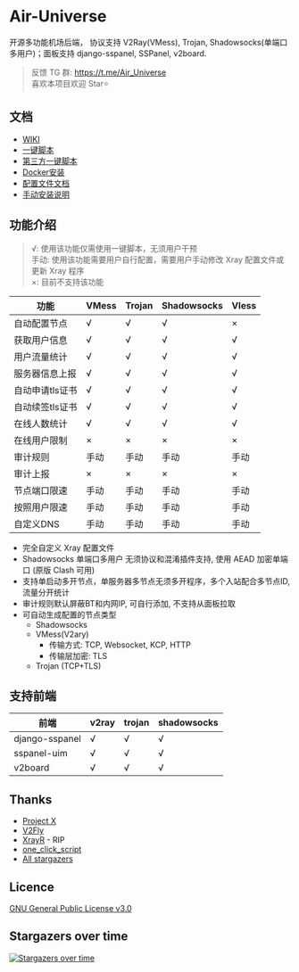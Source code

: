 # Air-Universe

开源多功能机场后端， 协议支持 V2Ray(VMess), Trojan, Shadowsocks(单端口多用户)；面板支持 django-sspanel, SSPanel, v2board.

> 反馈 TG 群: https://t.me/Air_Universe <br>
> 喜欢本项目欢迎 Star⭐

## 文档

- [WIKI](https://github.com/crossfw/Air-Universe/wiki)
- [一键脚本](https://github.com/crossfw/Air-Universe/wiki/%E4%B8%80%E9%94%AE%E8%84%9A%E6%9C%AC%E5%AE%89%E8%A3%85)
- [第三方一键脚本](https://github.com/jinwyp/one_click_script/blob/master/TOOL_CN.md)
- [Docker安装](https://github.com/crossfw/Air-Universe-DockerInstall)
- [配置文件文档](https://github.com/crossfw/Air-Universe/wiki/%E9%85%8D%E7%BD%AE%E6%96%87%E4%BB%B6)
- [手动安装说明](https://github.com/crossfw/Air-Universe/wiki/%E6%89%8B%E5%8A%A8%E5%AE%89%E8%A3%85)


## 功能介绍

> √: 使用该功能仅需使用一键脚本，无须用户干预<br>
> 手动: 使用该功能需要用户自行配置，需要用户手动修改 Xray 配置文件或更新 Xray 程序<br>
> ×: 目前不支持该功能


| 功能            | VMess | Trojan | Shadowsocks | Vless |
| --------------- | ----- | ------ | -----------| ------ |
| 自动配置节点    | √     | √      | √           | ×  |
| 获取用户信息    | √     | √      | √           | √ |
| 用户流量统计    | √     | √      | √           | √ |
| 服务器信息上报  | √     | √      | √           | √  |
| 自动申请tls证书 | √     | √      | √           | √ |
| 自动续签tls证书 | √     | √      | √           | √  |
| 在线人数统计    | √     | √      | √           | √ | 
| 在线用户限制    | ×     | ×      | ×           | × |
| 审计规则        | 手动     | 手动     | 手动     | 手动 |
| 审计上报        | ×     | ×          | ×       | × |
| 节点端口限速    | 手动     | 手动      | 手动      | 手动 | 
| 按照用户限速    | 手动     | 手动      | 手动      | 手动 |
| 自定义DNS       | 手动     | 手动     | 手动     | 手动 |

- 完全自定义 Xray 配置文件
- Shadowsocks 单端口多用户 无须协议和混淆插件支持, 使用 AEAD 加密单端口 (原版 Clash 可用)
- 支持单启动多开节点，单服务器多节点无须多开程序，多个入站配合多节点ID, 流量分开统计
- 审计规则默认屏蔽BT和内网IP, 可自行添加, 不支持从面板拉取
- 可自动生成配置的节点类型
    - Shadowsocks
    - VMess(V2ary) 
      - 传输方式: TCP, Websocket, KCP, HTTP
      - 传输层加密: TLS
    - Trojan (TCP+TLS)

## 支持前端

| 前端        | v2ray | trojan | shadowsocks |
| ----------- | ----- | ------ | ---------- |
| django-sspanel | √     | √      | √  |
| sspanel-uim | √     | √      | √  |
| v2board     | √     | √      | √          |


## Thanks

* [Project X](https://github.com/XTLS/)
* [V2Fly](https://github.com/v2fly)
* [XrayR](https://github.com/XrayR-project/XrayR) - RIP
* [one_click_script](https://github.com/jinwyp/one_click_script)
* [All stargazers](https://github.com/crossfw/Air-Universe/stargazers)

## Licence

[GNU General Public License v3.0](https://github.com/crossfw/Air-Universe/blob/master/LICENSE)

## Stargazers over time

[![Stargazers over time](https://starchart.cc/crossfw/Air-Universe.svg)](https://starchart.cc/crossfw/Air-Universe)

